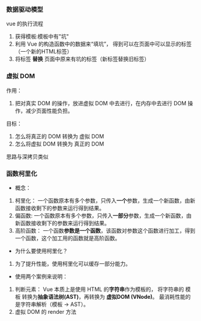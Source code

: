 ### 数据驱动模型

vue 的执行流程

1. 获得模板:模板中有"坑"
2. 利用 Vue 的构造函数中的数据来“填坑”， 得到可以在页面中可以显示的标签（一个新的HTML标签）
3. 将标签 <b>替换</b> 页面中原来有坑的标签（新标签替换旧标签）


### 虚拟 DOM

作用：
1. 把对真实 DOM 的操作，放进虚拟 DOM 中去进行，在内存中去进行 DOM 操作，减少页面性能负担。

目标：

1. 怎么将真正的 DOM 转换为 虚拟 DOM
2. 怎么将虚拟 DOM 转换为 真正的 DOM

思路与深拷贝类似

### 函数柯里化

- 概念：
1. 柯里化：
    一个函数原本有多个参数，只传入**一个**参数，生成一个新函数，由新函数接收剩下的参数来运行得到结果。
2. 偏函数:
    一个函数原本有多个参数，只传入**一部分**参数，生成一个新函数，由新函数接收剩下的参数来运行得到结果。
3. 高阶函数：
    一个函数**参数是一个函数**，该函数对参数这个函数进行加工，得到一个函数，这个加工用的函数就是高阶函数。

- 为什么要使用柯里化？
1. 为了提升性能，使用柯里化可以缓存一部分能力。

- 使用两个案例来说明：
1. 判断元素：
Vue 本质上是使用 HTML 的**字符串**作为模板的， 将字符串的 模板 转换为**抽象语法树(AST)**，再转换为 **虚拟DOM (VNode)**。
最消耗性能的是字符串解析（模板 -> AST）。
2. 虚拟 DOM 的 render 方法